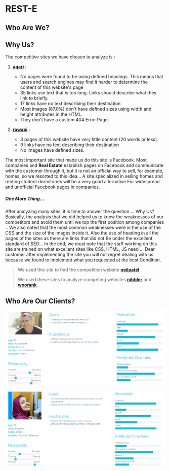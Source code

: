 # REST-E
## Who Are We?
## Why Us?

The competitive sites we have chosen to analyze  is : 
1. __[aqari](http://www.aqari.ps/)__ : 
    - No pages were found to be using defined headings. This means that users and search engines may find it harder to determine the content of this website's page
    - 35 links use text that is too long. Links should describe what they link to briefly.
    - 17 links have no text describing their destination
    - Most images (87.0%) don't have defined sizes using width and height attributes in the HTML.
    - They don't have a custom 404 Error Page.

2. __[rawabi](https://www.rawabi.ps/ar)__ :
    - 3 pages of this website have very little content (20 words or less).
    - 9 links have no text describing their destination
    - No images have defined sizes.

The most important site that made us do this site is Facebook.
Most companies and __**Real Estate**__ establish pages on Facebook and communicate with the customer through it, but it is not an official way to sell, for example, homes, so we resorted to this idea... A site specialized in selling homes and renting student dormitories will be a very good alternative For widespread and unofficial Facebook pages in companies.

##### One More Thing...
After analyzing many sites, it is time to answer the question ... Why Us? Basically, the analysis that we did helped us to know the weaknesses of our competitors and avoid them until we top the first position among companies .. We also noted that the most common weaknesses were in the use of the CSS and the size of the images inside it. Also the use of heading in all the pages of the sites as there are links that did not Be under the excellent standard of SEO... In the end, we must note that the staff working on this site are trained on what excellent sites like CSS, HTML, JS need ... Dear customer after implementing the site you will not regret dealing with us because we found to implement what you requested at the best Condition.

> We used this site to find the competition website __[neilpatel](https://neilpatel.com/)__.
>
> We used these sites to analyze competing websites __[nibbler](https://nibbler.silktide.com/en_US)__ and __[woorank](https://www.woorank.com/)__.

## Who Are Our Clients?
![client1](image/temp1.png)

![client2](image/temp2.png)
